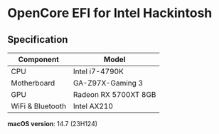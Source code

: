 # OpenCore EFI for Intel Hackintosh 


## Specification

| **Component**    | **Model**                                 |
|------------------|-------------------------------------------|
| CPU              | Intel i7-4790K                            |
| Motherboard      | GA-Z97X-Gaming 3                          |
| GPU              | Radeon RX 5700XT 8GB                      |
| WiFi & Bluetooth | Intel AX210 			       |

**macOS version**: 14.7 (23H124)

